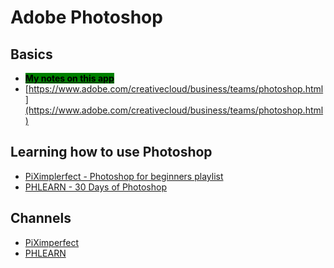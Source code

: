 # Adobe Photoshop

## Basics

* [<mark style="background-color:green;">**My notes on this app**</mark>](7p-notes-adobe-photoshop.md)&#x20;
* [https://www.adobe.com/creativecloud/business/teams/photoshop.html](https://www.adobe.com/creativecloud/business/teams/photoshop.html)

## Learning how to use Photoshop

* [PiXimplerfect - Photoshop for beginners playlist](https://www.youtube.com/watch?v=xTzvQkOll2U\&list=PLLlSBGLVsEPIFGSGw2zJ2K43V5vxMMMTE)&#x20;
* [PHLEARN - 30 Days of Photoshop](https://www.youtube.com/watch?v=jFfd0RYax5k\&list=PL7JpMMpENaD3KL\_lvmw4eS5U5AD746yKB) &#x20;

## Channels

* [PiXimperfect](https://www.youtube.com/@PiXimperfect)&#x20;
* [PHLEARN](https://www.youtube.com/@phlearn)&#x20;
